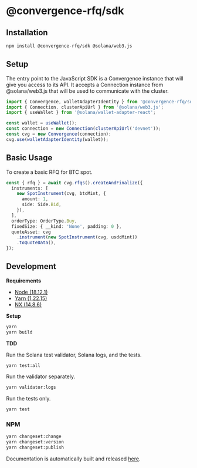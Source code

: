 # @convergence-rfq/sdk

## Installation

```bash
npm install @convergence-rfq/sdk @solana/web3.js
```

## Setup

The entry point to the JavaScript SDK is a Convergence instance that will give you access to its API. It accepts a Connection instance from @solana/web3.js that will be used to communicate with the cluster.

```ts
import { Convergence, walletAdapterIdentity } from '@convergence-rfq/sdk';
import { Connection, clusterApiUrl } from '@solana/web3.js';
import { useWallet } from '@solana/wallet-adapter-react';

const wallet = useWallet();
const connection = new Connection(clusterApiUrl('devnet'));
const cvg = new Convergence(connection);
cvg.use(walletAdapterIdentity(wallet));
```

## Basic Usage

To create a basic RFQ for BTC spot.

```ts
const { rfq } = await cvg.rfqs().createAndFinalize({
  instruments: [
    new SpotInstrument(cvg, btcMint, {
      amount: 1,
      side: Side.Bid,
    }),
  ],
  orderType: OrderType.Buy,
  fixedSize: { __kind: 'None', padding: 0 },
  quoteAsset: cvg
    .instrument(new SpotInstrument(cvg, usdcMint))
    .toQuoteData(),
});
```

## Development

**Requirements**

- [Node (18.12.1)](https://nodejs.org/en/download/)
- [Yarn (1.22.15)](https://classic.yarnpkg.com/lang/en/docs/install/#mac-stable)
- [NX (14.8.6)](https://nx.dev/recipes/adopting-nx/adding-to-monorepo)

**Setup**

```bash
yarn 
yarn build
```

**TDD**

Run the Solana test validator, Solana logs, and the tests.

```bash
yarn test:all
```

Run the validator separately.

```bash
yarn validator:logs
```

Run the tests only.

```bash
yarn test
```

### NPM

```bash
yarn changeset:change
yarn changeset:version
yarn changeset:publish
```

Documentation is automatically built and released [here](https://convergence-rfq.github.io/convergence-sdk/).